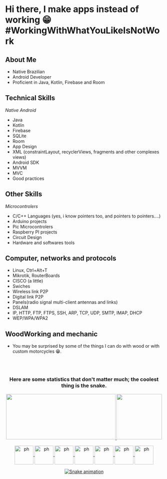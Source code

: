 # Hi there, I make apps instead of working :grin: #WorkingWithWhatYouLikeIsNotWork

## About Me
- Native Brazilian
- Android Developer
- Proficient in Java, Kotlin, Firebase and Room

## Technical Skills

*Native Android*
- Java
- Kotlin
- Firebase
- SQLite
- Room
- App Design
- XML (constraintLayout, recyclerViews, fragments and other complexes views)
- Android SDK
- MVVM
- MVC
- Good practices

## Other Skills

*Microcontrolers*
- C/C++ Languages (yes, i know pointers too, and pointers to pointers....)
- Arduino projects
- Pic Microcontrolers
- Raspberry PI projects
- Circuit Design
- Hardware and softwares tools

## Computer, networks and protocols

- Linux, Ctrl+Alt+T
- Mikrotik, RouterBoards
- CISCO (a little)
- Swiches
- Wireless link P2P
- Digital link P2P
- Panels(radio signal multi-client antennas and links)
- DSLAM
- IP, HTTP, FTP, FTPS, SSH, ARP, TCP, UDP, SMTP, IMAP, DHCP
- WEP/WPA/WPA2

## WoodWorking and mechanic 

- You may be surprised by some of the things I can do with wood or with custom motorcycles :grin:.

<br>
<br>

<h3 align="center">Here are some statistics that don't matter much; the coolest thing is the snake.</h3>


<div align="center">
  <a href="https://github.com/phillypi">
  <img height="145em" width="350em" src="https://github-readme-stats.vercel.app/api?username=phillypi&show_icons=true&theme=tokyonight&include_all_commits=true&count_private=true"/>
  <img height="145em" src="https://github-readme-stats.vercel.app/api/top-langs/?username=phillypi&layout=tokyonight&langs_count=7&theme=tokyonight"/>
</div>
  
<div style="display: inline_block" align="center" ><br>
<img align="center" alt="ph" height="60" width="60" src="https://cdn.jsdelivr.net/gh/devicons/devicon/icons/android/android-plain-wordmark.svg">
  <img align="center" alt="ph" height="60" width="60" src="https://cdn.jsdelivr.net/gh/devicons/devicon/icons/java/java-original-wordmark.svg">
  <img align="center" alt="ph" height="60" width="60" src="https://cdn.jsdelivr.net/gh/devicons/devicon/icons/kotlin/kotlin-original-wordmark.svg">
  <img align="center" alt="ph" height="60" width="60" src="https://cdn.jsdelivr.net/gh/devicons/devicon/icons/firebase/firebase-plain-wordmark.svg">
  <img align="center" alt="ph" height="60" width="60" src="https://cdn.jsdelivr.net/gh/devicons/devicon/icons/c/c-plain.svg">
  <img align="center" alt="ph" height="60" width="60" src="https://cdn.jsdelivr.net/gh/devicons/devicon/icons/arduino/arduino-original-wordmark.svg" />
  <img align="center" alt="ph" height="60" width="60" src="https://cdn.jsdelivr.net/gh/devicons/devicon/icons/cplusplus/cplusplus-plain.svg">
<br>

 ![Snake animation](https://github.com/phillypi/phillypi/blob/output/github-contribution-grid-snake.svg)
